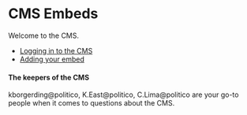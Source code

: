 # CMS Embeds

Welcome to the CMS.

* [Logging in to the CMS](/tipsheets/cms-embeds/getting-set-up-in-the-cms.md)
* [Adding your embed](/tipsheets/cms-embeds/plugging-your-embed-into-the-cms.md)

#### 

#### The keepers of the CMS

kborgerding@politico, K.East@politico, C.Lima@politico are your go-to people when it comes to questions about the CMS.

